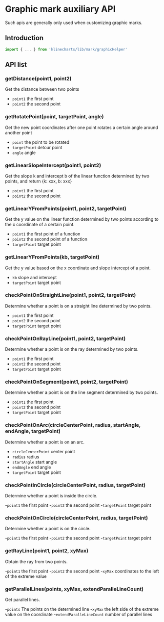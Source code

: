 # Graphic mark auxiliary API

Such apis are generally only used when customizing graphic marks.


## Introduction
```javascript
import { ... } from 'klinecharts/lib/mark/graphicHelper'
```


## API list
### getDistance(point1, point2)
Get the distance between two points
- `point1` the first point
- `point2` the second point


### getRotatePoint(point, targetPoint, angle)
Get the new point coordinates after one point rotates a certain angle around another point
- `point` the point to be rotated
- `targetPoint` detour point
- `angle` angle


### getLinearSlopeIntercept(point1, point2)
Get the slope k and intercept b of the linear function determined by two points, and return {k: xxx, b: xxx}
- `point1` the first point
- `point2` the second point


### getLinearYFromPoints(point1, point2, targetPoint)
Get the y value on the linear function determined by two points according to the x coordinate of a certain point.
- `point1` the first point of a function
- `point2` the second point of a function
- `targetPoint` target point


### getLinearYFromPoints(kb, targetPoint)
Get the y value based on the x coordinate and slope intercept of a point.
- `kb` slope and intercept
- `targetPoint` target point


### checkPointOnStraightLine(point1, point2, targetPoint)
Determine whether a point is on a straight line determined by two points.
- `point1` the first point
- `point2` the second point
- `targetPoint` target point


### checkPointOnRayLine(point1, point2, targetPoint)
Determine whether a point is on the ray determined by two points.
- `point1` the first point
- `point2` the second point
- `targetPoint` target point


### checkPointOnSegment(point1, point2, targetPoint)
Determine whether a point is on the line segment determined by two points.
- `point1` the first point
- `point2` the second point
- `targetPoint` target point


### checkPointOnArc(circleCenterPoint, radius, startAngle, endAngle, targetPoint)
Determine whether a point is on an arc.
- `circleCenterPoint` center point
- `radius` radius
- `startAngle` start angle
- `endAngle` end angle
- `targetPoint` target point



### checkPointInCircle(circleCenterPoint, radius, targetPoint)
Determine whether a point is inside the circle.

-`point1` the first point
-`point2` the second point
-`targetPoint` target point



### checkPointOnCircle(circleCenterPoint, radius, targetPoint)
Determine whether a point is on the circle.

-`point1` the first point
-`point2` the second point
-`targetPoint` target point



### getRayLine(point1, point2, xyMax)
Obtain the ray from two points.

-`point1` the first point
-`point2` the second point
-`xyMax` coordinates to the left of the extreme value



### getParallelLines(points, xyMax, extendParalleLineCount)
Get parallel lines.

-`points` The points on the determined line
-`xyMax` the left side of the extreme value on the coordinate
-`extendParalleLineCount` number of parallel lines
